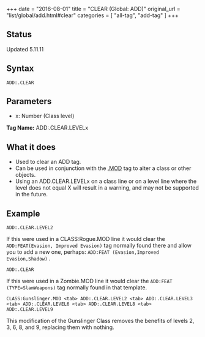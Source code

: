 +++
date = "2016-08-01"
title = "CLEAR (Global: ADD)"
original_url = "list/global/add.html#clear"
categories = [ "all-tag", "add-tag" ]
+++

## Status

Updated 5.11.11

## Syntax

`ADD:.CLEAR`

## Parameters

-   x: Number (Class level)



**Tag Name:** ADD:.CLEAR.LEVELx

What it does
------------

-   Used to clear an ADD tag.
-   Can be used in conjunction with the
    [.MOD](/list/global/other/mod.html) tag to alter a class or
    other objects.
-   Using an ADD.CLEAR.LEVELx on a class line or on a level line where
    the level does not equal X will result in a warning, and may not be
    supported in the future.

Example
-------

`ADD:.CLEAR.LEVEL2`

If this were used in a CLASS:Rogue.MOD line it would clear the
`ADD:FEAT(Evasion, Improved Evasion)` tag normally found there and allow
you to add a new one, perhaps:
`ADD:FEAT (Evasion,Improved Evasion,Shadow)` .

`ADD:.CLEAR`

If this were used in a Zombie.MOD line it would clear the
`ADD:FEAT (TYPE=SlamWeapons)` tag normally found in that template.

`CLASS:Gunslinger.MOD <tab> ADD:.CLEAR.LEVEL2 <tab> ADD:.CLEAR.LEVEL3 <tab> ADD:.CLEAR.LEVEL6 <tab> ADD:.CLEAR.LEVEL8 <tab> ADD:.CLEAR.LEVEL9`

This modification of the Gunslinger Class removes the benefits of levels
2, 3, 6, 8, and 9, replacing them with nothing.


